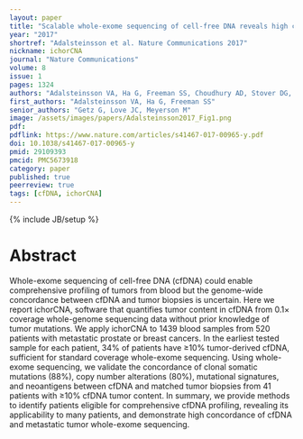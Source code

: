 ```yaml
---
layout: paper
title: "Scalable whole-exome sequencing of cell-free DNA reveals high concordance with metastatic tumors"
year: "2017"
shortref: "Adalsteinsson et al. Nature Communications 2017"
nickname: ichorCNA
journal: "Nature Communications"
volume: 8
issue: 1
pages: 1324
authors: "Adalsteinsson VA, Ha G, Freeman SS, Choudhury AD, Stover DG, Parsons HA, Gydush G, Reed SC, Rotem D, Rhoades J, Loginov D, Livitz D, Rosebrock D, Leshchiner I, Kim J, Stewart C, Rosenberg M, Francis JM, Zhang CZ, Cohen O, Oh C, Ding H, Polak P, Lloyd M, Mahmud S, Helvie K, Merrill MS, Santiago RA, O'Connor EP, Jeong SH, Leeson R, Barry RM, Kramkowski JF, Zhang Z, Polacek L, Lohr JG, Schleicher M, Lipscomb E, Saltzman A, Oliver NM, Marini L, Waks AG, Harshman LC, Tolaney SM, Van Allen EM, Winer EP, Lin NU, Nakabayashi M, Taplin ME, Johannessen CM, Garraway LA, Golub TR, Boehm JS, Wagle N, Getz G, Love JC, Meyerson M"
first_authors: "Adalsteinsson VA, Ha G, Freeman SS"
senior_authors: "Getz G, Love JC, Meyerson M"
image: /assets/images/papers/Adalsteinsson2017_Fig1.png
pdf:
pdflink: https://www.nature.com/articles/s41467-017-00965-y.pdf
doi: 10.1038/s41467-017-00965-y
pmid: 29109393
pmcid: PMC5673918
category: paper
published: true
peerreview: true
tags: [cfDNA, ichorCNA]
---
```

{% include JB/setup %}

# Abstract

Whole-exome sequencing of cell-free DNA (cfDNA) could enable comprehensive profiling of tumors from blood but the genome-wide concordance between cfDNA and tumor biopsies is uncertain. Here we report ichorCNA, software that quantifies tumor content in cfDNA from 0.1× coverage whole-genome sequencing data without prior knowledge of tumor mutations. We apply ichorCNA to 1439 blood samples from 520 patients with metastatic prostate or breast cancers. In the earliest tested sample for each patient, 34% of patients have ≥10% tumor-derived cfDNA, sufficient for standard coverage whole-exome sequencing. Using whole-exome sequencing, we validate the concordance of clonal somatic mutations (88%), copy number alterations (80%), mutational signatures, and neoantigens between cfDNA and matched tumor biopsies from 41 patients with ≥10% cfDNA tumor content. In summary, we provide methods to identify patients eligible for comprehensive cfDNA profiling, revealing its applicability to many patients, and demonstrate high concordance of cfDNA and metastatic tumor whole-exome sequencing.
